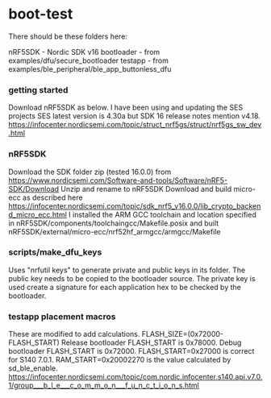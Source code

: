 # boot-test

There should be these folders here:

nRF5SDK - Nordic SDK v16
bootloader - from examples/dfu/secure_bootloader
testapp - from examples/ble_peripheral/ble_app_buttonless_dfu

### getting started
Download nRF5SDK as below.
I have been using and updating the SES projects
SES latest version is 4.30a but SDK 16 release notes mention v4.18.
https://infocenter.nordicsemi.com/topic/struct_nrf5gs/struct/nrf5gs_sw_dev.html

### nRF5SDK
Download the SDK folder zip (tested 16.0.0) from
https://www.nordicsemi.com/Software-and-tools/Software/nRF5-SDK/Download
Unzip and rename to nRF5SDK
Download and build micro-ecc as described here
https://infocenter.nordicsemi.com/topic/sdk_nrf5_v16.0.0/lib_crypto_backend_micro_ecc.html
I installed the ARM GCC toolchain and location specified in
nRF5SDK⁩/components⁩/toolchain⁩gcc/Makefile.posix
and built nRF5SDK⁩/external⁩/micro-ecc/nrf52hf_armgcc/armgcc/Makefile

### scripts/make_dfu_keys
Uses "nrfutil keys" to generate private and public keys in its folder.
The public key needs to be copied to the bootloader source.
The private key is used create a signature for each application hex to be checked by the bootloader.

### testapp placement macros
These are modified to add calculations.
FLASH_SIZE=(0x72000-FLASH_START)
Release bootloader FLASH_START is 0x78000.
Debug bootloader FLASH_START is 0x72000.
FLASH_START=0x27000 is correct for S140 7.0.1.
RAM_START=0x20002270 is the value calculated by sd_ble_enable.
https://infocenter.nordicsemi.com/topic/com.nordic.infocenter.s140.api.v7.0.1/group___b_l_e___c_o_m_m_o_n___f_u_n_c_t_i_o_n_s.html
